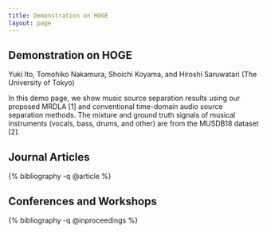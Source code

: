 ```yaml
---
title: Demonstration on HOGE
layout: page
---
```


## Demonstration on HOGE
Yuki Ito, Tomohiko Nakamura, Shoichi Koyama, and Hiroshi Saruwatari (The University of Tokyo)

In this demo page, we show music source separation results using our proposed MRDLA [1] and conventional time-domain audio source separation methods. The mixture and ground truth signals of musical instruments (vocals, bass, drums, and other) are from the MUSDB18 dataset [2].

## Journal Articles
{% bibliography -q @article %}


## Conferences and Workshops
{% bibliography -q @inproceedings %}